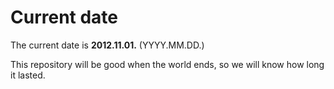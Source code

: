 # Current date

The current date is **2012.11.01.** (YYYY.MM.DD.)

This repository will be good when the world ends, so we will know how long it lasted.